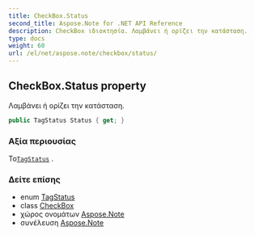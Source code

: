 ```yaml
---
title: CheckBox.Status
second_title: Aspose.Note for .NET API Reference
description: CheckBox ιδιοκτησία. Λαμβάνει ή ορίζει την κατάσταση.
type: docs
weight: 60
url: /el/net/aspose.note/checkbox/status/
---
```

## CheckBox.Status property

Λαμβάνει ή ορίζει την κατάσταση.

```csharp
public TagStatus Status { get; }
```

### Αξία περιουσίας

Το[`TagStatus`](../../tagstatus/) .

### Δείτε επίσης

* enum [TagStatus](../../tagstatus/)
* class [CheckBox](../)
* χώρος ονομάτων [Aspose.Note](../../checkbox/)
* συνέλευση [Aspose.Note](../../../)



